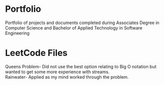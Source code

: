# Portfolio
Portfolio of projects and documents completed during Associates Degree in Computer Science and Bachelor of Applied Technology in Software Engineering

# LeetCode Files
Queens Problem- Did not use the best option relating to Big O notation but wanted to get some more experience with streams. <br/>
Rainwater- Applied as my mind worked through the problem. 
